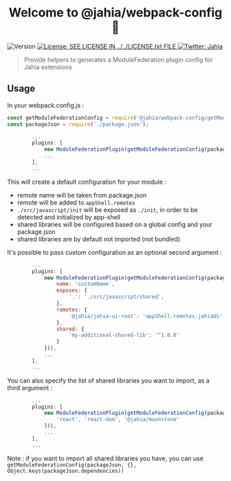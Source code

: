 <h1 align="center">Welcome to @jahia/webpack-config 👋</h1>
<p>
  <img alt="Version" src="https://img.shields.io/badge/version-1.0.0-blue.svg?cacheSeconds=2592000" />
  <a href="../../LICENSE.txt" target="_blank">
    <img alt="License: SEE LICENSE IN ../../LICENSE.txt FILE" src="https://img.shields.io/badge/License-SEE LICENSE IN ../../LICENSE.txt FILE-yellow.svg" />
  </a>
  <a href="https://twitter.com/Jahia" target="_blank">
    <img alt="Twitter: Jahia" src="https://img.shields.io/twitter/follow/Jahia.svg?style=social" />
  </a>
</p>

> Provide helpers to generates a ModuleFederation plugin config for Jahia extensions

## Usage

In your webpack.config.js :

```javascript
const getModuleFederationConfig = require('@jahia/webpack-config/getModuleFederationConfig');
const packageJson = require('./package.json');
```

```javascript
        ...
        plugins: [
            new ModuleFederationPlugin(getModuleFederationConfig(packageJson)),
            ...
        ],
        ...
```

This will create a default configuration for your module : 
- remote name will be taken from package.json
- remote will be added to `appShell.remotes`
- `./src/javascript/init` will be exposed as `./init`, in order to be detected and initialized by app-shell
- shared libraries will be configured based on a global config and your package.json
- shared libraries are by default not imported (not bundled)


It's possible to pass custom configuration as an optional second argument :

```javascript
        ...
        plugins: [
            new ModuleFederationPlugin(getModuleFederationConfig(packageJson, {
                name: 'customName',
                exposes: {
                    '.': './src/javascript/shared',
                },
                remotes: {
                    '@jahia/jahia-ui-root': 'appShell.remotes.jahiaUi'
                },
                shared: {
                    'my-additional-shared-lib': '^1.0.0'
                }
            })),
            ...
        ],
        ...
```

You can also specify the list of shared libraries you want to import, as a third argument :

```javascript
        ...
        plugins: [
            new ModuleFederationPlugin(getModuleFederationConfig(packageJson, {}, [
                'react', 'react-dom', '@jahia/moonstone'
            ])),
            ...
        ],
        ...
```

Note : if you want to import all shared libraries you have, you can use `getModuleFederationConfig(packageJson, {}, Object.keys(packageJson.dependencies))`
